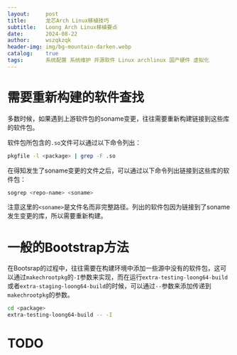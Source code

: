 ```yaml
---
layout:     post
title:      龙芯Arch Linux移植技巧
subtitle:   Loong Arch Linux移植要点
date:       2024-08-22
author:     wszqkzqk
header-img: img/bg-mountain-darken.webp
catalog:    true
tags:       系统配置 系统维护 开源软件 Linux archlinux 国产硬件 虚拟化
---
```


# 需要重新构建的软件查找

多数时候，如果遇到上游软件包的soname变更，往往需要重新构建链接到这些库的软件包。

软件包所包含的`.so`文件可以通过以下命令列出：

```bash
pkgfile -l <package> | grep -F .so
```

在得知发生了soname变更的文件之后，可以通过以下命令列出链接到这些库的软件包：

```bash
sogrep <repo-name> <soname>
```

注意这里的`<soname>`是文件名而非完整路径。列出的软件包因为链接到了soname发生变更的库，所以需要重新构建。

# 一般的Bootstrap方法

在Bootsrap的过程中，往往需要在构建环境中添加一些源中没有的软件包，这可以通过`makechrootpkg`的`-I`参数来实现，而在运行`extra-testing-loong64-build`或者`extra-staging-loong64-build`的时候，可以通过`--`参数来添加传递到`makechrootpkg`的参数。

```bash
cd <package>
extra-testing-loong64-build -- -I
```

# TODO
